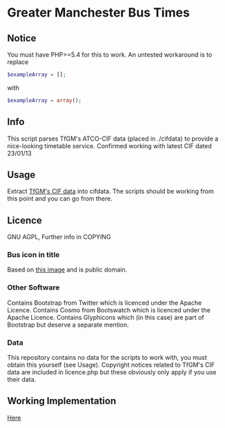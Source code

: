 # Greater Manchester Bus Times
## Notice
You must have PHP>=5.4 for this to work. An untested workaround is to replace
```php
$exampleArray = [];
```
with
```php
$exampleArray = array();
```
## Info
This script parses TfGM's ATCO-CIF data (placed in ./cifdata) to provide a nice-looking timetable service. Confirmed working with latest CIF dated 23/01/13
## Usage
Extract [TfGM's CIF data](http://store.datagm.org.uk/sets/TfGM/GMPTE_CIF.zip) into cifdata. The scripts should be working from this point and you can go from there.
## Licence
GNU AGPL, Further info in COPYING
### Bus icon in title
Based on [this image](http://commons.wikimedia.org/wiki/File:BER-Bus.svg) and is public domain.
### Other Software
Contains Bootstrap from Twitter which is licenced under the Apache Licence.
Contains Cosmo from Bootswatch which is licenced under the Apache Licence.
Contains Glyphicons which (in this case) are part of Bootstrap but deserve a separate mention.
### Data
This repository contains no data for the scripts to work with, you must obtain this yourself (see Usage). Copyright notices related to TfGM's CIF data are included in licence.php but these obviously only apply if you use their data.
## Working Implementation
[Here](http://www.codedump.eu/buses/)
